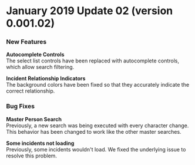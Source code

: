 ﻿# January 2019 Update 02 (version 0.001.02)

### New Features

**Autocomplete Controls**  
The select list controls have been replaced with autocomplete controls, which allow search filtering.

**Incident Relationship Indicators**  
The background colors have been fixed so that they accurately indicate the correct relationship.

### Bug Fixes

**Master Person Search**  
Previously, a new search was being executed with every character change. This behavior has been changed to work like the other master searches.

**Some incidents not loading**  
Previously, some incidents wouldn't load. We fixed the underlying issue to resolve this problem.
